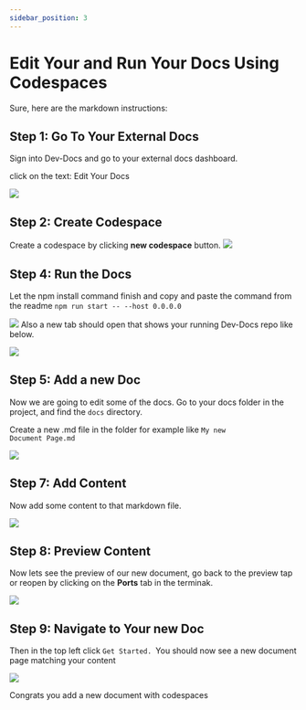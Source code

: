```yaml
---
sidebar_position: 3
---
```



# Edit Your and Run Your Docs Using Codespaces

Sure, here are the markdown instructions:

## Step 1: Go To Your External Docs

Sign into Dev-Docs and go to your external docs dashboard.

click on the text: Edit Your Docs

![](/img/edit_your_and_run_your_docs_using_codespaces/step_4.png)

## Step 2: Create Codespace

Create a codespace by clicking **new codespace** button.
![](/img/edit_your_and_run_your_docs_using_codespaces/step_5.png)

## Step 4: Run the Docs

Let the npm install command finish and copy and paste the command from the readme <code>npm run start -- --host 0.0.0.0</code>


![](/img/edit_your_and_run_your_docs_using_codespaces/step_8.png)
Also a new tab should open that shows your running Dev-Docs repo like below.

![](/img/edit_your_and_run_your_docs_using_codespaces/step_7.png)

## Step 5: Add a new Doc 

Now we are going to edit some of the docs. Go to your docs folder in the project, and find the <code>docs</code> directory.

Create a new .md file in the folder for example like <code>My new Document Page.md</code>

![](/img/edit_your_and_run_your_docs_using_codespaces/step_10.png)

## Step 7: Add Content

Now add some content to that markdown file.

![](/img/edit_your_and_run_your_docs_using_codespaces/step_14.png)
## **Step 8: Preview Content**

Now lets see the preview of our new document, go back to the preview tap or reopen by clicking on the **Ports** tab in the terminak.


![](/img/edit_your_and_run_your_docs_using_codespaces/step_15.png)
## Step 9: Navigate to Your new Doc

Then in the top left click <code>Get Started.  </code>You should now see a new document page matching your content

![](/img/edit_your_and_run_your_docs_using_codespaces/step_17.png)

Congrats you add a new document with codespaces

